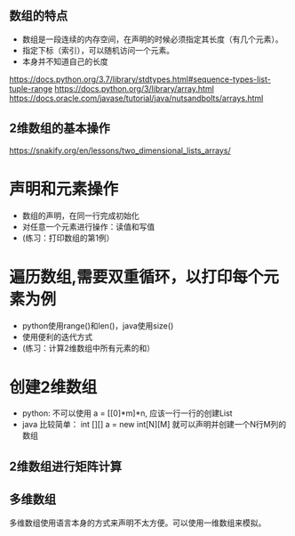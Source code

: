 ## 数组的特点
* 数组是一段连续的内存空间，在声明的时候必须指定其长度（有几个元素）。
* 指定下标（索引），可以随机访问一个元素。
* 本身并不知道自己的长度

https://docs.python.org/3.7/library/stdtypes.html#sequence-types-list-tuple-range
https://docs.python.org/3/library/array.html
https://docs.oracle.com/javase/tutorial/java/nutsandbolts/arrays.html


## 2维数组的基本操作
https://snakify.org/en/lessons/two_dimensional_lists_arrays/
# 声明和元素操作
* 数组的声明，在同一行完成初始化
* 对任意一个元素进行操作：读值和写值
* (练习：打印数组的第1例）

# 遍历数组,需要双重循环，以打印每个元素为例
* python使用range()和len()，java使用size()
* 使用便利的迭代方式
* (练习：计算2维数组中所有元素的和）

# 创建2维数组
* python: 不可以使用 a = [[0]*m]*n, 应该一行一行的创建List
* java 比较简单： int [][] a = new int[N][M] 就可以声明并创建一个N行M列的数组

## 2维数组进行矩阵计算

## 多维数组
多维数组使用语言本身的方式来声明不太方便。可以使用一维数组来模拟。

